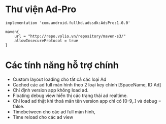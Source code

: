 # Thư viện Ad-Pro

```
implementation 'com.android.fullhd.adssdk:AdsPro:1.0.0'
```

```grovy
maven{
    url = "http://repo.volio.vn/repository/maven-s3/"
    allowInsecureProtocol = true   
}
```


# Các tính năng hỗ trợ chính
- Custom layout loading cho tất cả các loại Ad
- Cached các ad full màn hình theo 2 loại key chính [SpaceName, ID Ad]
- Chỉ định version app không load ad.
- Floating debug view hiển thị các trạng thái ad realtime.
- Chỉ load ad thật khi thoả mãn tên version app chỉ có [0-9,.] và debug = false.
- Timebetween cho các ad full màn hình,
- Time reload cho các ad view
